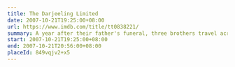 ```yaml
---
title: The Darjeeling Limited
date: 2007-10-21T19:25:00+08:00
url: https://www.imdb.com/title/tt0838221/
summary: A year after their father's funeral, three brothers travel across India by train in an attempt to bond with each other.
start: 2007-10-21T19:25:00+08:00
end: 2007-10-21T20:56:00+08:00
placeId: 849vqjv2+x5
---
```

